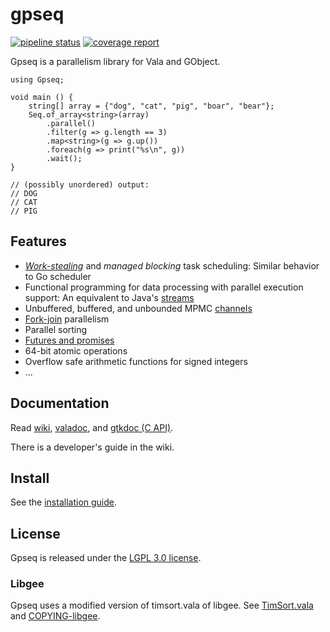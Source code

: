 # gpseq

[![pipeline status](https://gitlab.com/kosmospredanie/gpseq/badges/master/pipeline.svg?style=flat-square)](https://gitlab.com/kosmospredanie/gpseq/commits/master)
[![coverage report](https://gitlab.com/kosmospredanie/gpseq/badges/master/coverage.svg?style=flat-square)](https://gitlab.com/kosmospredanie/gpseq/-/jobs/artifacts/master/file/coverage/index.html?job=test)

Gpseq is a parallelism library for Vala and GObject.

```vala
using Gpseq;

void main () {
    string[] array = {"dog", "cat", "pig", "boar", "bear"};
    Seq.of_array<string>(array)
        .parallel()
        .filter(g => g.length == 3)
        .map<string>(g => g.up())
        .foreach(g => print("%s\n", g))
        .wait();
}

// (possibly unordered) output:
// DOG
// CAT
// PIG
```

## Features

- [*Work-stealing*](https://en.wikipedia.org/wiki/Work_stealing) and *managed
blocking* task scheduling: Similar behavior to Go scheduler
- Functional programming for data processing with parallel execution support:
An equivalent to Java's [streams](https://docs.oracle.com/en/java/javase/11/docs/api/java.base/java/util/stream/Stream.html)
- Unbuffered, buffered, and unbounded MPMC [channels](https://en.wikipedia.org/wiki/Channel_(programming))
- [Fork-join](https://en.wikipedia.org/wiki/Fork–join_model) parallelism
- Parallel sorting
- [Futures and promises](https://en.wikipedia.org/wiki/Futures_and_promises)
- 64-bit atomic operations
- Overflow safe arithmetic functions for signed integers
- ...

## Documentation

Read [wiki](https://gitlab.com/kosmospredanie/gpseq/wikis),
[valadoc](https://gitlab.com/kosmospredanie/gpseq/-/jobs/artifacts/master/file/valadoc/index.html?job=build),
and [gtkdoc (C API)](https://gitlab.com/kosmospredanie/gpseq/-/jobs/artifacts/master/file/gtkdoc/html/index.html?job=build).

There is a developer's guide in the wiki.

## Install

See the [installation guide](INSTALL.md).

## License

Gpseq is released under the [LGPL 3.0 license](COPYING).

### Libgee

Gpseq uses a modified version of timsort.vala of libgee.
See [TimSort.vala](src/TimSort.vala) and [COPYING-libgee](COPYING-libgee).
